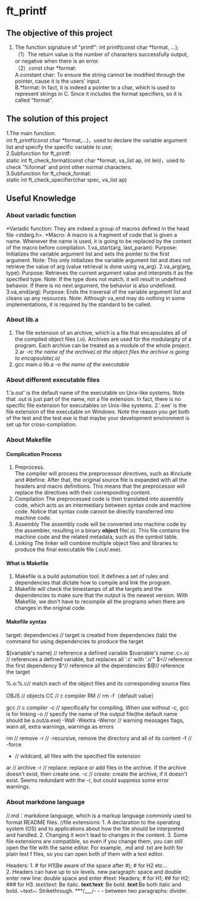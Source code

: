 # ft_printf
## The **objective** of this project
1. The function signature of "printf": int printf(const char *format, ...);<br>（1）The return value is the number of characters successfully output, or negative when there is an error.
   <br>（2）const char *format:<br>A.constant char: To ensure the string cannot be modified through the pointer, cause it is the users' input.<br>B.*format: In fact, it is indeed a pointer to a char, which is used to represent strings in C. Since it includes the format specifiers, so it is called "format".

## The **solution** of this project
1.The main function: <br>int ft_printf(const char *format,...)，used to declare the variable argument list and specify the specific variable to use;<br>2.Subfunction for ft_printf:<br>static int ft_check_format(const char *format, va_list ap, int len)，used to check '%format' and print other normal characters.<br>3.Subfunction for ft_check_format:<br>static int ft_check_specifier(char spec, va_list ap)


## Useful Knowledge
### About variadic function
*Variadic function: They are indeed a group of macros defined in the head file <stdarg.h>.
*Macro:  A macro is a fragment of code that is given a name. Whenever the name is used, it is going to be replaced by the content of the macro before compilation.
1.va_start(arg, last_param):
Purpose: Initializes the variable argument list and sets the pointer to the first argument.
Note: This only initializes the variable argument list and does not retrieve the value of arg (value retrieval is done using va_arg).
2.va_arg(arg, type):
Purpose: Retrieves the current argument value and interprets it as the specified type.
Note:
If the type does not match, it will result in undefined behavior.
If there is no next argument, the behavior is also undefined.
3.va_end(arg):
Purpose: Ends the traversal of the variable argument list and cleans up any resources.
Note: Although va_end may do nothing in some implementations, it is required by the standard to be called.

### About lib.a
1. The file extension of an archive, which is a file that encapsulates all of the compiled object files (.o). Archives are used for the modulargity of a program. Each archive can be treated as a module of the whole project.
2.ar -rc *the name of the archive(.a)* *the object files the archive is going to encapsulate(.o)*
3. gcc main.o lib.a -o *the name of the executable*

### About different executable files
1.'a.out' is the default name of the executable on Unix-like systems. Note that .out is just part of the name, not a file extension. In fact, there is no specific file extension for executables on Unix-like systems.
2.'.exe' is the file extension of the executable on Windows. Note the reason you get both of the test and the test.exe is that maybe your development environment is set up for cross-compilation.

### About Makefile
#### Complication Process
1. Preprocess.  
The compiler will process the preprocessor directives, such as #include and #define. After that, the original source file is expanded with all the headers and macro definitions. This means that the preprocessor will replace the directives with their corresponding content.
2. Compilation
The preprocessed code is then translated into assembly code, which acts as an intermediary between syntax code and machine code. Notice that syntax code cannot be directly transferred into machine code.
3. Assembly
The assembly code will be converted into machine code by the assembler, resulting in a binary **object** file(.o). This file contains the machine code and the related metadata, such as the symbol table.
4. Linking
The linker will combine multiple object files and libraries to produce the final executable file (.out/.exe).

#### What is Makefile
1. Makefile is a build automation tool. It defines a set of rules and dependencies that dictate how to compile and link the program.
2. Makefile will check the timestamps of all the targets and the dependencies to make sure that the output is the newest version. With Makefile, we don't have to recompile all the programs when there are changes in the original code.

#### Makefile syntax
target: dependencies // target is created from dependencies
(tab) the command for using dependencies to produce the target

$(variable's name) // reference a defined variable
$(variable's name:.c=.o) // references a defined variable, but replaces all '.c' with '.o'"
$<// reference the first dependency
$^// reference all the dependencies
$@// reference the target

%.o:%.c// match each of the object files and its corresponding source files

OBJS // objects
CC // c compiler
RM // rm -f（default value）

gcc // c compiler
-c // specifically for compiling. When use without -c, gcc is for linking
-o // specify the name of the output file(the default name should be a.out/a.exe)
-Wall -Wextra -Werror // warning messages flags, warn all, extra warnings, warnings as errors

rm // remove
-r // -recursive, remove the directory and all of its content
-f // -force

* // wildcard, all files with the specified file extension

ar // archive
-r // replace: replace or add files in the archive. If the archive doesn't exist, then create one.
-c // create: create the archive, if it doesn't exist. Seems redundant with the -r, but could suppress some error warnings.



### About **markdone language**
//.md：markdone language, which is a markup language commonly used to format README files.
//file extensions: 1. A declaration to the operating system (OS) and to applications about how the file should be interpreted and handled.
                   2. Changing it won't lead to changes in the content.
                   3. Some file extensions are compatible, so even if you change them, you can still open the file with the same editor. For example, .md and .txt are both for plain text f                            files, so you can open both of them with a text editor.

Headers: 1. # for H1(Be aware of the space after #); # for H2 etc...  
         2. Headers can have up to six levels.
new paragraph: space and double enter
new line: double space and enter
#text: Headers; # for H1; ## for H2; ### for H3.
*text*/_text_: Be italic.
**text**/__text__: Be bold.
***text***:Be both italic and bold.
~text~: Strikethrough.
***/___/- - - between two paragraphs: divider.
